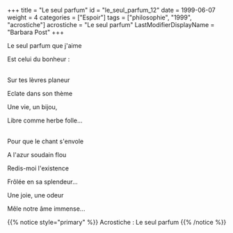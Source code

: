 +++
title = "Le seul parfum"
id = "le_seul_parfum_12"
date = 1999-06-07
weight = 4
categories = ["Espoir"]
tags = ["philosophie", "1999", "acrostiche"]
acrostiche = "Le seul parfum"
LastModifierDisplayName = "Barbara Post"
+++

Le seul parfum que j'aime

Est celui du bonheur :

 \
Sur tes lèvres planeur

Eclate dans son thème

Une vie, un bijou,

Libre comme herbe folle...

 \
Pour que le chant s'envole

A l'azur soudain flou

Redis-moi l'existence

Frôlée en sa splendeur...

Une joie, une odeur

Mêle notre âme immense...

{{% notice style="primary" %}}
Acrostiche : Le seul parfum
{{% /notice %}}

